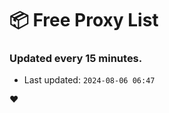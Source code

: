 # :package: Free Proxy List
### Updated every 15 minutes.

- Last updated: `2024-08-06 06:47`

:heart:
